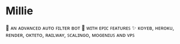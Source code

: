 # Millie
🎀 ᴀɴ ᴀᴅᴠᴀɴᴄᴇᴅ ᴀᴜᴛᴏ ꜰɪʟᴛᴇʀ ʙᴏᴛ 🎯 ᴡɪᴛʜ ᴇᴘɪᴄ ꜰᴇᴀᴛᴜʀᴇꜱ ✨️ ᴋᴏʏᴇʙ, ʜᴇʀᴏᴋᴜ, ʀᴇɴᴅᴇʀ, ᴏᴋᴛᴇᴛᴏ, ʀᴀɪʟᴡᴀʏ, ꜱᴄᴀʟɪɴɢᴏ, ᴍᴏɢᴇɴɪᴜꜱ ᴀɴᴅ ᴠᴘꜱ

